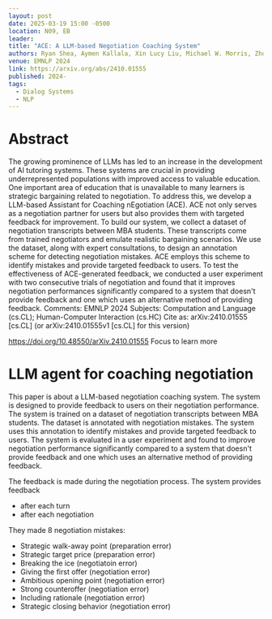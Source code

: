 ```yaml
---
layout: post
date: 2025-03-19 15:00 -0500
location: N09, EB
leader:
title: "ACE: A LLM-based Negotiation Coaching System"
authors: Ryan Shea, Aymen Kallala, Xin Lucy Liu, Michael W. Morris, Zhou Yu
venue: EMNLP 2024
link: https://arxiv.org/abs/2410.01555
published: 2024-
tags:
  - Dialog Systems
  - NLP
---
```


# Abstract
The growing prominence of LLMs has led to an increase in the development of AI tutoring systems. These systems are crucial in providing underrepresented populations with improved access to valuable education. One important area of education that is unavailable to many learners is strategic bargaining related to negotiation. To address this, we develop a LLM-based Assistant for Coaching nEgotiation (ACE). ACE not only serves as a negotiation partner for users but also provides them with targeted feedback for improvement. To build our system, we collect a dataset of negotiation transcripts between MBA students. These transcripts come from trained negotiators and emulate realistic bargaining scenarios. We use the dataset, along with expert consultations, to design an annotation scheme for detecting negotiation mistakes. ACE employs this scheme to identify mistakes and provide targeted feedback to users. To test the effectiveness of ACE-generated feedback, we conducted a user experiment with two consecutive trials of negotiation and found that it improves negotiation performances significantly compared to a system that doesn't provide feedback and one which uses an alternative method of providing feedback.
Comments:	EMNLP 2024
Subjects:	Computation and Language (cs.CL); Human-Computer Interaction (cs.HC)
Cite as:	arXiv:2410.01555 [cs.CL]
 	(or arXiv:2410.01555v1 [cs.CL] for this version)

https://doi.org/10.48550/arXiv.2410.01555
Focus to learn more


# LLM agent for coaching negotiation
This paper is about a LLM-based negotiation coaching system. The system is designed to provide feedback to users on their negotiation performance. The system is trained on a dataset of negotiation transcripts between MBA students. The dataset is annotated with negotiation mistakes. The system uses this annotation to identify mistakes and provide targeted feedback to users. The system is evaluated in a user experiment and found to improve negotiation performance significantly compared to a system that doesn't provide feedback and one which uses an alternative method of providing feedback.

The feedback is made during the negotiation process. The system provides feedback
- after each turn
- after each negotiation

They made 8 negotiation mistakes:
- Strategic walk-away point (preparation error)
- Strategic target price (preparation error)
- Breaking the ice (negotiatoin error)
- Giving the first offer (negotiation error)
- Ambitious opening point (negotiation error)
- Strong counteroffer (negotiation error)
- Including rationale (negotiation error)
- Strategic closing behavior (negotiation error)